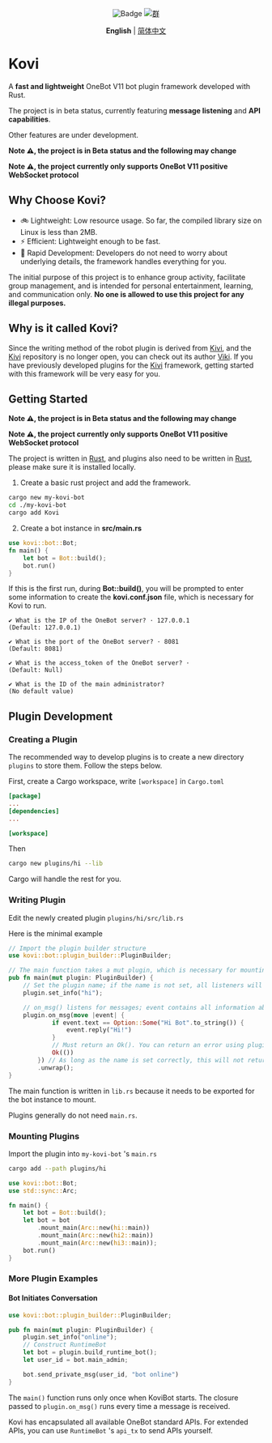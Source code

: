 <div align="center">

![Badge](https://img.shields.io/badge/OneBot-11-black) [![群](https://img.shields.io/badge/QQ%E7%BE%A4-857054777-54aeff)](https://qm.qq.com/q/kmpSBOVaCI)

**English** | [简体中文](README_zh.md)

</div>

# Kovi

A **fast and lightweight** OneBot V11 bot plugin framework developed with Rust.

The project is in beta status, currently featuring **message listening** and **API capabilities**.

Other features are under development.

**Note ⚠️, the project is in Beta status and the following may change**

**Note ⚠️, the project currently only supports OneBot V11 positive WebSocket protocol**

## Why Choose Kovi?

- 🚲 Lightweight: Low resource usage. So far, the compiled library size on Linux is less than 2MB.
- ⚡ Efficient: Lightweight enough to be fast.
- 🚤 Rapid Development: Developers do not need to worry about underlying details, the framework handles everything for you.

The initial purpose of this project is to enhance group activity, facilitate group management, and is intended for personal entertainment, learning, and communication only. **No one is allowed to use this project for any illegal purposes.**

## Why is it called Kovi?

Since the writing method of the robot plugin is derived from [Kivi](#), and the [Kivi](#) repository is no longer open, you can check out its author [Viki](https://github.com/vikiboss). If you have previously developed plugins for the [Kivi](#) framework, getting started with this framework will be very easy for you.

## Getting Started

**Note ⚠️, the project is in Beta status and the following may change**

**Note ⚠️, the project currently only supports OneBot V11 positive WebSocket protocol**

The project is written in [Rust](#), and plugins also need to be written in [Rust](#), please make sure it is installed locally.

1. Create a basic rust project and add the framework.

```bash
cargo new my-kovi-bot
cd ./my-kovi-bot
cargo add Kovi
```

2. Create a bot instance in **src/main.rs**

```rust
use kovi::bot::Bot;
fn main() {
    let bot = Bot::build();
    bot.run()
}
```

If this is the first run, during **Bot::build()**, you will be prompted to enter some information to create the **kovi.conf.json** file, which is necessary for Kovi to run.

```
✔ What is the IP of the OneBot server? · 127.0.0.1
(Default: 127.0.0.1)

✔ What is the port of the OneBot server? · 8081
(Default: 8081)

✔ What is the access_token of the OneBot server? · 
(Default: Null)

✔ What is the ID of the main administrator? 
(No default value)
```


## Plugin Development

### Creating a Plugin

The recommended way to develop plugins is to create a new directory `plugins` to store them. Follow the steps below.

First, create a Cargo workspace, write `[workspace]` in `Cargo.toml`

```toml
[package]
...
[dependencies]
...

[workspace]
```

Then

```bash
cargo new plugins/hi --lib
```

Cargo will handle the rest for you.

### Writing Plugin

Edit the newly created plugin `plugins/hi/src/lib.rs`

Here is the minimal example

```rust
// Import the plugin builder structure
use kovi::bot::plugin_builder::PluginBuilder;

// The main function takes a mut plugin, which is necessary for mounting the plugin.
pub fn main(mut plugin: PluginBuilder) {
    // Set the plugin name; if the name is not set, all listeners will return error
    plugin.set_info("hi");

    // on_msg() listens for messages; event contains all information about the current message.
    plugin.on_msg(move |event| {
            if event.text == Option::Some("Hi Bot".to_string()) {
                event.reply("Hi!")
            }
            // Must return an Ok(). You can return an error using plugin.error().
            Ok(())
        }) // As long as the name is set correctly, this will not return an error, so .unwrap() is fine
        .unwrap();
}
```


The main function is written in `lib.rs` because it needs to be exported for the bot instance to mount.

Plugins generally do not need `main.rs`.

### Mounting Plugins

Import the plugin into `my-kovi-bot` 's `main.rs`

```bash
cargo add --path plugins/hi  
```

```rust
use kovi::bot::Bot;
use std::sync::Arc;

fn main() {
    let bot = Bot::build();
    let bot = bot
        .mount_main(Arc::new(hi::main))
        .mount_main(Arc::new(hi2::main))
        .mount_main(Arc::new(hi3::main));
    bot.run()
}

```

### More Plugin Examples

#### Bot Initiates Conversation

```rust
use kovi::bot::plugin_builder::PluginBuilder;

pub fn main(mut plugin: PluginBuilder) {
    plugin.set_info("online");
    // Construct RuntimeBot
    let bot = plugin.build_runtime_bot();
    let user_id = bot.main_admin;

    bot.send_private_msg(user_id, "bot online")
}
```

The `main()` function runs only once when KoviBot starts.
The closure passed to `plugin.on_msg()` runs every time a message is received.

Kovi has encapsulated all available OneBot standard APIs. For extended APIs, you can use `RuntimeBot` 's `api_tx` to send APIs yourself.
